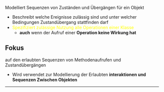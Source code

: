 Modelliert Sequenzen von Zuständen und Übergängen für ein Objekt
- Beschreibt welche Ereignisse zulässig sind und unter welcher Bedingungen Zustandübergang stattfinden darf
- <span style="color:#ffff00">Spezifiziert zulässige Nutzung alle Operationen einer Klasse</span>
	- **auch** wenn der Aufruf einer **Operation keine Wirkung hat**
## Fokus
auf den erlaubten Sequenzen von Methodenaufrufen und Zustandübergängen
- Wird verwendet zur Modellierung der Erlaubten **interaktionen und Sequenzen Zwischen Objekten**


---

